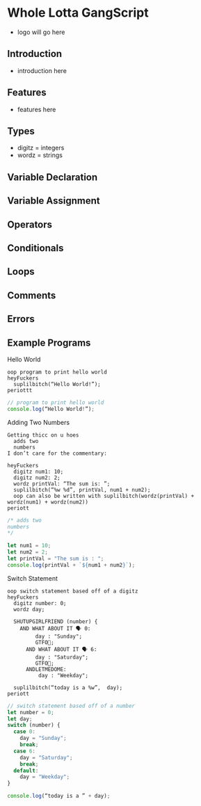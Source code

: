 # Whole Lotta GangScript
- logo will go here

## Introduction
- introduction here

## Features
- features here

## Types
- digitz = integers
- wordz = strings

## Variable Declaration

## Variable Assignment

## Operators

## Conditionals

## Loops

## Comments

## Errors


## Example Programs
Hello World
```gangscript
oop program to print hello world
heyFuckers
  suplilbitch(“Hello World!”);
periottt

```

```JavaScript
// program to print hello world
console.log(“Hello World!”);
```

Adding Two Numbers
```gangscript
Getting thicc on u hoes
  adds two
  numbers
I don’t care for the commentary:

heyFuckers
  digitz num1: 10;
  digitz num2: 2;
  wordz printVal: “The sum is: ”;
  suplilbitch(“%w %d”, printVal, num1 + num2);
  oop can also be written with suplilbitch(wordz(printVal) + wordz(num1) + wordz(num2))
periott
```

```JavaScript
/* adds two
numbers
*/

let num1 = 10;
let num2 = 2;
let printVal = "The sum is : ";
console.log(printVal + `${num1 + num2}`);
```
Switch Statement
```gangscript
oop switch statement based off of a digitz
heyFuckers
  digitz number: 0;
  wordz day;

  SHUTUPGIRLFRIEND (number) {
    AND WHAT ABOUT IT 🗣 0:
         day : "Sunday";
         GTFO💩;
      AND WHAT ABOUT IT 🗣 6:
         day : "Saturday";
         GTFO💩;
      ANDLETMEDOME:
          day : "Weekday";

  suplilbitch(“today is a %w”,  day);
periott
```

```JavaScript
// switch statement based off of a number
let number = 0; 
let day;
switch (number) {
  case 0:
    day = "Sunday";
    break;
  case 6:
    day = "Saturday";
    break;
  default:
    day = "Weekday";
}

console.log(“today is a ” + day);
```
